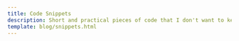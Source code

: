 ```yaml
---
title: Code Snippets
description: Short and practical pieces of code that I don't want to keep in my head.
template: blog/snippets.html
---
```

